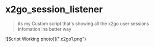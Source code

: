 # x2go_session_listener

> its my Custom script that's showing all the x2go user sessions infomation ina better way

![Script Working photo]](".x2go1.png")